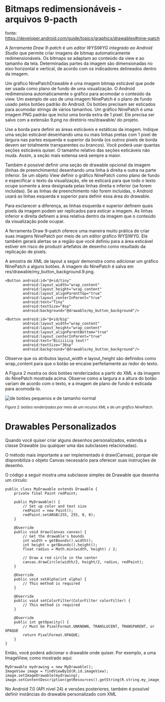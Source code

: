 # Bitmaps redimensionáveis - arquivos 9-pacth

<smal>fonte: https://developer.android.com/guide/topics/graphics/drawables#nine-patch </smal>

A *ferramenta Draw 9-patch* é um _editor WYSIWYG integrado ao Android Studio_ que permite criar imagens de bitmap automaticamente redimensionáveis.
Os bitmaps se adaptam ao conteúdo da view e ao tamanho da tela. Determinadas partes da imagem são dimensionadas no eixo horizontal e vertical,
de acordo com os indicadores delineados dentro da imagem.

Um gráfico NinePatchDrawable é uma imagem bitmap esticável que pode ser usada como plano de fundo de uma visualização. O Android redimensiona automaticamente o gráfico para acomodar o conteúdo da view. Um exemplo de uso de uma imagem NinePatch é o plano de fundo usado pelos botões padrão do Android. Os botões precisam ser esticados para acomodar strings de vários tamanhos. Um gráfico NinePatch é uma imagem PNG padrão que inclui uma borda extra de 1 pixel. Ele precisa ser salvo com a extensão 9.png no diretório res/drawable/ do projeto.

Use a borda para definir as áreas esticáveis e estáticas da imagem. Indique uma seção esticável desenhando uma ou mais linhas pretas com 1 pixel de largura nas partes esquerda e superior da borda (os outros pixels de borda devem ser totalmente transparentes ou brancos). Você poderá usar quantas seções esticáveis quiser. O tamanho relativo das seções esticáveis não muda. Assim, a seção mais extensa será sempre a maior.

Também é possível definir uma seção de drawable opcional da imagem (linhas de preenchimento) desenhando uma linha à direita e outra na parte inferior. Se um objeto View definir o gráfico NinePatch como plano de fundo e especificar o texto da visualização, ele se esticará para que todo o texto ocupe somente a área designada pelas linhas direita e inferior (se forem incluídas). Se as linhas de preenchimento não forem incluídas, o Android usará as linhas esquerda e superior para definir essa área do drawable.

Para esclarecer a diferença, as linhas esquerda e superior definem quais pixels da imagem podem ser replicados para esticar a imagem. As linhas inferior e direita definem a área relativa dentro da imagem que o conteúdo da visualização pode ocupar.

A ferramenta Draw 9-patch oferece uma maneira muito prática de criar suas imagens NinePatch por meio de um editor gráfico WYSIWYG. Ele também gerará alertas se a região que você definiu para a área esticável estiver em risco de produzir artefatos de desenho como resultado da replicação de pixels.

A amostra de XML de layout a seguir demonstra como adicionar um gráfico NinePatch a alguns botões. A imagem do NinePatch é salva em res/drawable/my_button_background.9.png.

    <Button android:id="@+id/tiny"
            android:layout_width="wrap_content"
            android:layout_height="wrap_content"
            android:layout_alignParentTop="true"
            android:layout_centerInParent="true"
            android:text="Tiny"
            android:textSize="8sp"
            android:background="@drawable/my_button_background"/>

    <Button android:id="@+id/big"
            android:layout_width="wrap_content"
            android:layout_height="wrap_content"
            android:layout_alignParentBottom="true"
            android:layout_centerInParent="true"
            android:text="Biiiiiiig text!"
            android:textSize="30sp"
            android:background="@drawable/my_button_background"/>

Observe que os atributos layout_width e layout_height são definidos como wrap_content para que o botão se encaixe perfeitamente ao redor do texto.

A Figura 2 mostra os dois botões renderizados a partir do XML e da imagem do NinePatch mostrada acima. Observe como a largura e a altura do botão variam de acordo com o texto, e a imagem de plano de fundo é esticada para acomodá-lo. 

<img src="https://github.com/shnonomura/diarioProgramacao/blob/master/imagem/Android/botao%20renderizado%20por%20meio%20de%20um%20recurso%20XML%20e%20de%20um%20grafico%20NinePatch.jpg" alt="de botões pequenos e de tamanho normal">

<small>_Figura 2: botões renderizados por meio de um recurso XML e de um gráfico NinePatch._</small>

# Drawables Personalizados

Quando você quiser criar alguns desenhos personalizados, estenda a classe Drawable (ou qualquer uma das subclasses relacionadas).

O método mais importante a ser implementado é draw(Canvas), porque ele disponibiliza o objeto Canvas necessário para oferecer suas instruções de desenho.

O código a seguir mostra uma subclasse simples de Drawable que desenha um círculo:

    public class MyDrawable extends Drawable {
        private final Paint redPaint;

        public MyDrawable() {
            // Set up color and text size
            redPaint = new Paint();
            redPaint.setARGB(255, 255, 0, 0);
        }

        @Override
        public void draw(Canvas canvas) {
            // Get the drawable's bounds
            int width = getBounds().width();
            int height = getBounds().height();
            float radius = Math.min(width, height) / 2;

            // Draw a red circle in the center
            canvas.drawCircle(width/2, height/2, radius, redPaint);
        }

        @Override
        public void setAlpha(int alpha) {
            // This method is required
        }

        @Override
        public void setColorFilter(ColorFilter colorFilter) {
            // This method is required
        }

        @Override
        public int getOpacity() {
            // Must be PixelFormat.UNKNOWN, TRANSLUCENT, TRANSPARENT, or OPAQUE
            return PixelFormat.OPAQUE;
        }
    }
    
Então, você poderá adicionar o drawable onde quiser. Por exemplo, a uma ImageView, como mostrado aqui:

    MyDrawable mydrawing = new MyDrawable();
    ImageView image = findViewById(R.id.imageView);
    image.setImageDrawable(mydrawing);
    image.setContentDescription(getResources().getString(R.string.my_image_desc));

No Android 7.0 (API nível 24) e versões posteriores, também é possível definir instâncias do drawable personalizado com XML
    